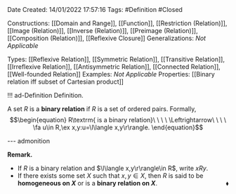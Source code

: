 <br />
<br />

Date Created: 14/01/2022 17:57:16
Tags: #Definition #Closed 

Constructions: [[Domain and Range]], [[Function]], [[Restriction (Relation)]], [[Image (Relation)]], [[Inverse (Relation)]], [[Preimage (Relation)]], [[Composition (Relation)]], [[Reflexive Closure]]
Generalizations: _Not Applicable_

Types: [[Reflexive Relation]], [[Symmetric Relation]], [[Transitive Relation]], [[Irreflexive Relation]], [[Antisymmetric Relation]], [[Connected Relation]], [[Well-founded Relation]]
Examples: _Not Applicable_ 
Properties: [[Binary relation iff subset of Cartesian product]]

!!! ad-Definition Definition.

A set $R$ is a **binary relation** if $R$ is a set of ordered pairs. Formally,
$$\begin{equation}
    R\textrm{ is a binary relation}\ \ \ \ \Leftrightarrow\ \ \ \ \fa u\in R,\ex x,y:u=\l\langle x,y\r\rangle.
\end{equation}$$

--- admonition

**Remark.**
* If $R$ is a binary relation and $\l\langle x,y\r\rangle\in R$, write $xRy$.
* If there exists some set $X$ such that $x,y\in X$, then $R$ is said to be **homogeneous on $X$** or is a **binary relation on $X$**.<span style="float:right;">$\blacklozenge$</span>
